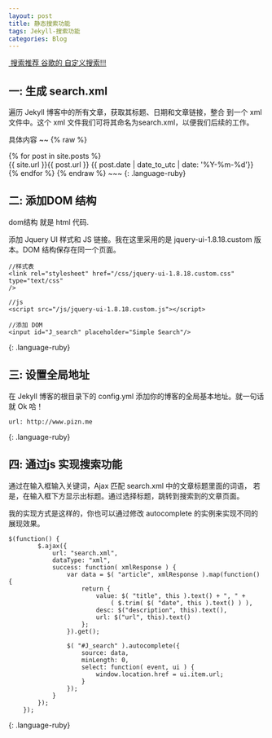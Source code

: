 ```yaml
---
layout: post
title: 静态搜索功能
tags: Jekyll-搜索功能
categories: Blog
---
```



[ 搜索推荐 谷歌的  自定义搜索!!!][1]
## 一: 生成 search.xml

遍历 Jekyll 博客中的所有文章，获取其标题、日期和文章链接，整合 到一个 xml 文件中。这个 xml 文件我们可将其命名为search.xml，以便我们后续的工作。

具体内容
~~
{% raw %}
<?xml version="1.0" encoding="UTF-8" ?>
<articles>
{% for post in site.posts %}
<article>
    <title>{{ post.title }}</title>
    <url>{{ site.url }}{{ post.url }}</url>
    <date>{{ post.date | date_to_utc | date: '%Y-%m-%d'}}</date>
</article>
{% endfor %}
</articles>
{% endraw %}
~~~
{: .language-ruby}



## 二: 添加DOM 结构
dom结构 就是 html 代码.

添加 Jquery UI 样式和 JS 链接。我在这里采用的是 jquery-ui-1.8.18.custom 版本。DOM 结构保存在同一个页面。

~~~
//样式表
<link rel="stylesheet" href="/css/jquery-ui-1.8.18.custom.css" type="text/css"
/>

//js
<script src="/js/jquery-ui-1.8.18.custom.js"></script>

//添加 DOM
<input id="J_search" placeholder="Simple Search"/>
~~~
{: .language-ruby}



## 三: 设置全局地址
在 Jekyll 博客的根目录下的 config.yml 添加你的博客的全局基本地址。就一句话就 Ok 哈！
~~~
url: http://www.pizn.me
~~~
{: .language-ruby}



## 四: 通过js 实现搜索功能
通过在输入框输入关键词，Ajax 匹配 search.xml 中的文章标题里面的词语， 若是，在输入框下方显示出标题。通过选择标题，跳转到搜索到的文章页面。

我的实现方式是这样的，你也可以通过修改 autocomplete 的实例来实现不同的展现效果。


~~~
$(function() {
        $.ajax({
            url: "search.xml",
            dataType: "xml",
            success: function( xmlResponse ) {
                var data = $( "article", xmlResponse ).map(function() {
                    return {
                        value: $( "title", this ).text() + ", " +
                            ( $.trim( $( "date", this ).text() ) ),
                        desc: $("description", this).text(),
                        url: $("url", this).text()
                    };
                }).get();

                $( "#J_search" ).autocomplete({
                    source: data,
                    minLength: 0,
                    select: function( event, ui ) {
                        window.location.href = ui.item.url;
                    }
                });
            }
        });
    });
~~~
{: .language-ruby}






[1]:	https://cse.google.com/cse/all